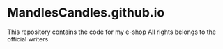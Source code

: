 # MandlesCandles.github.io

This repository contains the code for my e-shop
All rights belongs to the official writers